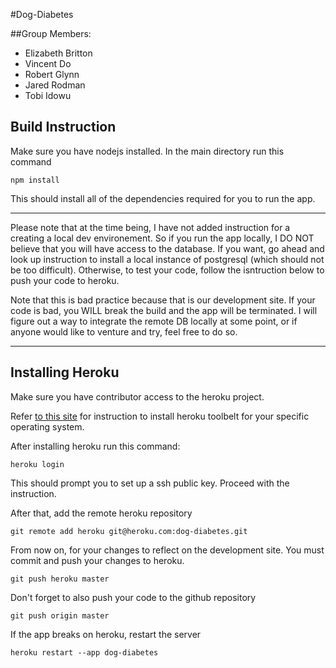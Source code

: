 #Dog-Diabetes

##Group Members:

* Elizabeth Britton
* Vincent Do
* Robert Glynn
* Jared Rodman
* Tobi Idowu


## Build Instruction

Make sure you have nodejs installed. In the main directory run this command

~~~
npm install
~~~~

This should install all of the dependencies required for you to run the app.

***
Please note that at the time being, I have not added instruction for a creating a local dev environement. So if you run the app locally, I DO NOT believe that you will have access to the database. If you want, go ahead and look up instruction to install a local instance of postgresql (which should not be too difficult). Otherwise, to test your code, follow the isntruction below to push your code to heroku.

Note that this is bad practice because that is our development site. If your code is bad, you WILL break the build and the app will be terminated. I will figure out a way to integrate the remote DB locally at some point, or if anyone would like to venture and try, feel free to do so.
***


## Installing Heroku

Make sure you have contributor access to the heroku project. 

Refer [to this site](https://toolbelt.heroku.com/) for instruction to
install heroku toolbelt for your specific operating system.

After installing heroku run this command:

~~~
heroku login
~~~

This should prompt you to set up a ssh public key. Proceed with the instruction.

After that, add the remote heroku repository

~~~
git remote add heroku git@heroku.com:dog-diabetes.git
~~~

From now on, for your changes to reflect on the development site. You must commit and push your changes to heroku.

~~~
git push heroku master
~~~

Don't forget to also push your code to the github repository

~~~
git push origin master
~~~

If the app breaks on heroku, restart the server

~~~
heroku restart --app dog-diabetes
~~~

